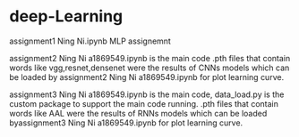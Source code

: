 # deep-Learning

assignment1 Ning Ni.ipynb
MLP assignemnt

assignment2 Ning Ni a1869549.ipynb is the main code
.pth files that contain words like vgg,resnet,densenet were the results of CNNs models which can be loaded by assignment2 Ning Ni a1869549.ipynb for plot learning curve.

assignment3 Ning Ni a1869549.ipynb is the main code, data_load.py is the custom package to support the main code running.
.pth files that contain words like AAL were the results of RNNs models which can be loaded byassignment3 Ning Ni a1869549.ipynb for plot learning curve.
